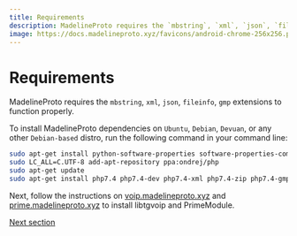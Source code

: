 ```yaml
---
title: Requirements
description: MadelineProto requires the `mbstring`, `xml`, `json`, `fileinfo`, `gmp` extensions to function properly.
image: https://docs.madelineproto.xyz/favicons/android-chrome-256x256.png
---
```

# Requirements

MadelineProto requires the `mbstring`, `xml`, `json`, `fileinfo`, `gmp` extensions to function properly.

To install MadelineProto dependencies on `Ubuntu`, `Debian`, `Devuan`, or any other `Debian-based` distro, run the following command in your command line:

```bash
sudo apt-get install python-software-properties software-properties-common
sudo LC_ALL=C.UTF-8 add-apt-repository ppa:ondrej/php
sudo apt-get update
sudo apt-get install php7.4 php7.4-dev php7.4-xml php7.4-zip php7.4-gmp php7.4-cli php7.4-mbstring php7.4-json git -y
```

Next, follow the instructions on [voip.madelineproto.xyz](https://voip.madelineproto.xyz) and [prime.madelineproto.xyz](https://prime.madelineproto.xyz) to install libtgvoip and PrimeModule.

<a href="https://docs.madelineproto.xyz/docs/INSTALLATION.html">Next section</a>
